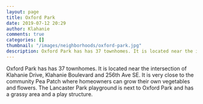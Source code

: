 ```yaml
---
layout: page
title: Oxford Park
date: 2019-07-12 20:29
author: Klahanie
comments: true
categories: []
thumbnail: "/images/neighborhoods/oxford-park.jpg"
description: Oxford Park has has 37 townhomes. It is located near the intersection of Klahanie Drive, Klahanie Boulevard and 256th Ave SE. It is very close to the community Pea Patch where homeowners can grow their own vegetables and flowers. The Lancaster Park playground is next to Oxford Park and has a grassy area and a play structure.
---
```


Oxford Park has has 37 townhomes. It is located near the intersection of Klahanie Drive, Klahanie Boulevard and 256th Ave SE. It is very close to the community Pea Patch where homeowners can grow their own vegetables and flowers. The Lancaster Park playground is next to Oxford Park and has a grassy area and a play structure.

<object type="image/svg+xml" data="/images/neighborhoods/oxford-park.svg" class="img-fluid"/>